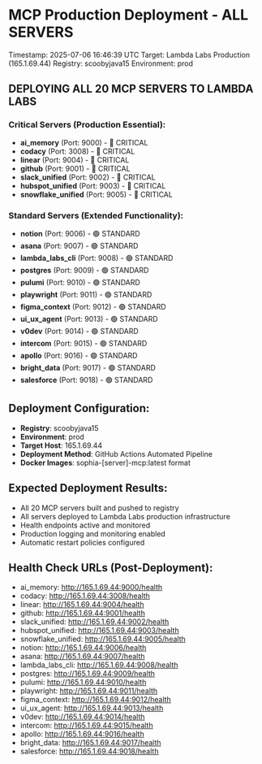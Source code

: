 # MCP Production Deployment - ALL SERVERS
Timestamp: 2025-07-06 16:46:39 UTC
Target: Lambda Labs Production (165.1.69.44)
Registry: scoobyjava15
Environment: prod

## DEPLOYING ALL 20 MCP SERVERS TO LAMBDA LABS

### Critical Servers (Production Essential):
- **ai_memory** (Port: 9000) - 🔴 CRITICAL
- **codacy** (Port: 3008) - 🔴 CRITICAL
- **linear** (Port: 9004) - 🔴 CRITICAL
- **github** (Port: 9001) - 🔴 CRITICAL
- **slack_unified** (Port: 9002) - 🔴 CRITICAL
- **hubspot_unified** (Port: 9003) - 🔴 CRITICAL
- **snowflake_unified** (Port: 9005) - 🔴 CRITICAL

### Standard Servers (Extended Functionality):
- **notion** (Port: 9006) - 🟢 STANDARD
- **asana** (Port: 9007) - 🟢 STANDARD
- **lambda_labs_cli** (Port: 9008) - 🟢 STANDARD
- **postgres** (Port: 9009) - 🟢 STANDARD
- **pulumi** (Port: 9010) - 🟢 STANDARD
- **playwright** (Port: 9011) - 🟢 STANDARD
- **figma_context** (Port: 9012) - 🟢 STANDARD
- **ui_ux_agent** (Port: 9013) - 🟢 STANDARD
- **v0dev** (Port: 9014) - 🟢 STANDARD
- **intercom** (Port: 9015) - 🟢 STANDARD
- **apollo** (Port: 9016) - 🟢 STANDARD
- **bright_data** (Port: 9017) - 🟢 STANDARD
- **salesforce** (Port: 9018) - 🟢 STANDARD

## Deployment Configuration:
- **Registry**: scoobyjava15
- **Environment**: prod
- **Target Host**: 165.1.69.44
- **Deployment Method**: GitHub Actions Automated Pipeline
- **Docker Images**: sophia-[server]-mcp:latest format

## Expected Deployment Results:
- All 20 MCP servers built and pushed to registry
- All servers deployed to Lambda Labs production infrastructure
- Health endpoints active and monitored
- Production logging and monitoring enabled
- Automatic restart policies configured

## Health Check URLs (Post-Deployment):
- ai_memory: http://165.1.69.44:9000/health
- codacy: http://165.1.69.44:3008/health
- linear: http://165.1.69.44:9004/health
- github: http://165.1.69.44:9001/health
- slack_unified: http://165.1.69.44:9002/health
- hubspot_unified: http://165.1.69.44:9003/health
- snowflake_unified: http://165.1.69.44:9005/health
- notion: http://165.1.69.44:9006/health
- asana: http://165.1.69.44:9007/health
- lambda_labs_cli: http://165.1.69.44:9008/health
- postgres: http://165.1.69.44:9009/health
- pulumi: http://165.1.69.44:9010/health
- playwright: http://165.1.69.44:9011/health
- figma_context: http://165.1.69.44:9012/health
- ui_ux_agent: http://165.1.69.44:9013/health
- v0dev: http://165.1.69.44:9014/health
- intercom: http://165.1.69.44:9015/health
- apollo: http://165.1.69.44:9016/health
- bright_data: http://165.1.69.44:9017/health
- salesforce: http://165.1.69.44:9018/health
